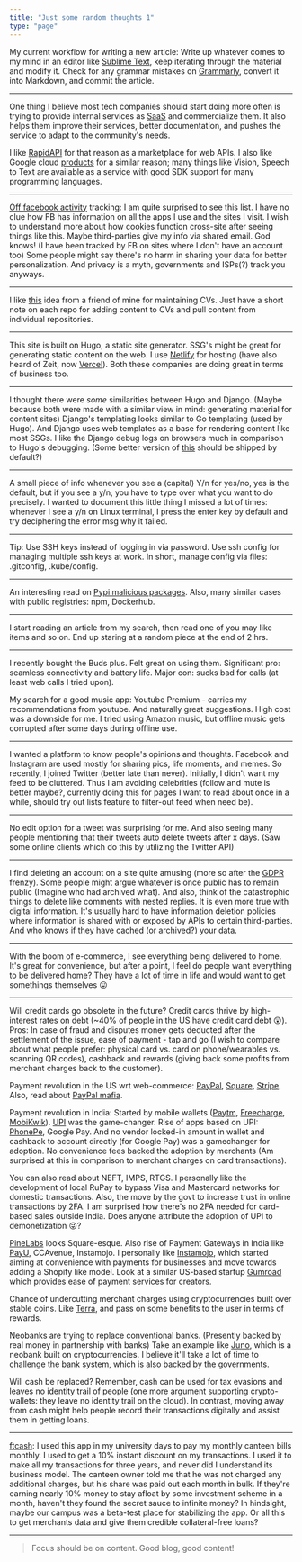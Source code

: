 ```yaml
---
title: "Just some random thoughts 1"
type: "page"
---
```


My current workflow for writing a new article: Write up whatever comes to my mind in an editor like [Sublime Text](https://www.sublimetext.com/), keep iterating through the material and modify it. Check for any grammar mistakes on [Grammarly](https://www.grammarly.com/), convert it into Markdown, and commit the article.

---

One thing I believe most tech companies should start doing more often is trying to provide internal services as [SaaS](https://en.wikipedia.org/wiki/Software_as_a_service) and commercialize them. It also helps them improve their services, better documentation, and pushes the service to adapt to the community's needs. 

I like [RapidAPI](https://rapidapi.com/) for that reason as a marketplace for web APIs. I also like Google cloud [products](https://cloud.google.com/products) for a similar reason; many things like Vision, Speech to Text are available as a service with good SDK support for many programming languages.

---

[Off facebook activity](https://www.facebook.com/off_facebook_activity/activity_list) tracking: I am quite surprised to see this list. I have no clue how FB has information on all the apps I use and the sites I visit. I wish to understand more about how cookies function cross-site after seeing things like this. Maybe third-parties give my info via shared email. God knows! (I have been tracked by FB on sites where I don't have an account too) Some people might say there's no harm in sharing your data for better personalization. And privacy is a myth, governments and ISPs(?) track you anyways.

---

I like [this](https://github.com/Yashasvi-Sriram/scv) idea from a friend of mine for maintaining CVs. Just have a short note on each repo for adding content to CVs and pull content from individual repositories.

---

This site is built on Hugo, a static site generator. SSG's might be great for generating static content on the web. I use [Netlify](https://www.netlify.com/) for hosting (have also heard of Zeit, now [Vercel](https://vercel.com/)). Both these companies are doing great in terms of business too.

---

I thought there were *some* similarities between Hugo and Django. (Maybe because both were made with a similar view in mind: generating material for content sites) Django's templating looks similar to Go templating (used by Hugo). And Django uses web templates as a base for rendering content like most SSGs. I like the Django debug logs on browsers much in comparison to Hugo's debugging. (Some better version of [this](https://github.com/kaushalmodi/hugo-bare-min-theme) should be shipped by default?)

---
A small piece of info whenever you see a (capital) Y/n for yes/no, yes is the default, but if you see a y/n, you have to type over what you want to do precisely. I wanted to document this little thing I missed a lot of times: whenever I see a y/n on Linux terminal, I press the enter key by default and try deciphering the error msg why it failed.

---

Tip: Use SSH keys instead of logging in via password. Use ssh config for managing multiple ssh keys at work. In short, manage config via files: .gitconfig, .kube/config. 

---

An interesting read on [Pypi malicious packages](https://www.zdnet.com/article/two-malicious-python-libraries-removed-from-pypi/). Also, many similar cases with public registries: npm, Dockerhub.

---

I start reading an article from my search, then read one of you may like items and so on. End up staring at a random piece at the end of 2 hrs.

---

I recently bought the Buds plus. Felt great on using them. Significant pro: seamless connectivity and battery life. Major con: sucks bad for calls (at least web calls I tried upon). 

My search for a good music app: Youtube Premium - carries my recommendations from youtube. And naturally great suggestions. High cost was a downside for me. I tried using Amazon music, but offline music gets corrupted after some days during offline use.

---

I wanted a platform to know people's opinions and thoughts. Facebook and Instagram are used mostly for sharing pics, life moments, and memes. So recently, I joined Twitter (better late than never). Initially, I didn't want my feed to be cluttered. Thus I am avoiding celebrities (follow and mute is better maybe?, currently doing this for pages I want to read about once in a while, should try out lists feature to filter-out feed when need be).

---

No edit option for a tweet was surprising for me. And also seeing many people mentioning that their tweets auto delete tweets after x days. (Saw some online clients which do this by utilizing the Twitter API)

---

I find deleting an account on a site quite amusing (more so after the [GDPR](https://en.wikipedia.org/wiki/General_Data_Protection_Regulation) frenzy). Some people might argue whatever is once public has to remain public (Imagine who had archived what). And also, think of the catastrophic things to delete like comments with nested replies. It is even more true with digital information. It's usually hard to have information deletion policies where information is shared with or exposed by APIs to certain third-parties. And who knows if they have cached (or archived?) your data.

---

With the boom of e-commerce, I see everything being delivered to home. It's great for convenience, but after a point, I feel do people want everything to be delivered home? They have a lot of time in life and would want to get somethings themselves :stuck_out_tongue:

---

Will credit cards go obsolete in the future? Credit cards thrive by high-interest rates on debt (~40% of people in the US have credit card debt :astonished:). Pros: In case of fraud and disputes money gets deducted after the settlement of the issue, ease of payment - tap and go (I wish to compare about what people prefer: physical card vs. card on phone/wearables vs. scanning QR codes), cashback and rewards (giving back some profits from merchant charges back to the customer).

Payment revolution in the US wrt web-commerce: [PayPal](https://paypal.com/), [Square](https://squareup.com/), [Stripe](https://stripe.com/). Also, read about [PayPal mafia](https://en.wikipedia.org/wiki/PayPal_Mafia).

Payment revolution in India: Started by mobile wallets ([Paytm](https://paytm.com/), [Freecharge](https://www.freecharge.in/), [MobiKwik](https://www.mobikwik.com/)). [UPI](https://medium.com/wharton-fintech/your-guide-to-upi-the-worlds-most-advanced-payments-system-b4e0b372bf0b) was the game-changer. Rise of apps based on UPI: [PhonePe](https://www.phonepe.com/en/), Google Pay. And no vendor locked-in amount in wallet and cashback to account directly (for Google Pay) was a gamechanger for adoption. No convenience fees backed the adoption by merchants (Am surprised at this in comparison to merchant charges on card transactions).  

You can also read about NEFT, IMPS, RTGS. I personally like the development of local RuPay to bypass Visa and Mastercard networks for domestic transactions. Also, the move by the govt to increase trust in online transactions by 2FA. I am surprised how there's no 2FA needed for card-based sales outside India. Does anyone attribute the adoption of UPI to demonetization :stuck_out_tongue_winking_eye:? 

[PineLabs](https://www.pinelabs.com/) looks Square-esque. Also rise of Payment Gateways in India like [PayU](https://payu.in/), CCAvenue, Instamojo. I personally like [Instamojo](https://www.instamojo.com/), which started aiming at convenience with payments for businesses and move towards adding a Shopify like model. Look at a similar US-based startup [Gumroad](https://gumroad.com/) which provides ease of payment services for creators.

Chance of undercutting merchant charges using cryptocurrencies built over stable coins. Like [Terra](https://terra.money/), and pass on some benefits to the user in terms of rewards.

Neobanks are trying to replace conventional banks. (Presently backed by real money in partnership with banks) Take an example like [Juno](https://bankonjuno.com/), which is a neobank built on cryptocurrencies. I believe it'll take a lot of time to challenge the bank system, which is also backed by the governments.

Will cash be replaced? Remember, cash can be used for tax evasions and leaves no identity trail of people (one more argument supporting crypto-wallets: they leave no identity trail on the cloud). In contrast, moving away from cash might help people record their transactions digitally and assist them in getting loans.

---

[ftcash](https://www.ftcash.com/): I used this app in my university days to pay my monthly canteen bills monthly. I used to get a 10% instant discount on my transactions. I used it to make all my transactions for three years, and never did I understand its business model. The canteen owner told me that he was not charged any additional charges, but his share was paid out each month in bulk. If they're earning nearly 10% money to stay afloat by some investment scheme in a month, haven't they found the secret sauce to infinite money? In hindsight, maybe our campus was a beta-test place for stabilizing the app. Or all this to get merchants data and give them credible collateral-free loans?

---

> Focus should be on content. Good blog, good content!
